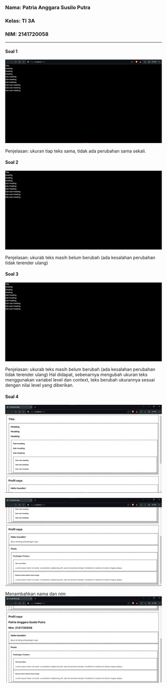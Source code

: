 ### Nama: Patria Anggara Susilo Putra
### Kelas: TI 3A
### NIM: 2141720058

---

#### Soal 1

![screenshot_soal_1](assets-record/praktikum-satu/result-1.png)

Penjelasan: ukuran tiap teks sama, tidak ada perubahan sama sekali.

#### Soal 2

![screenshot_soal_1](assets-record/praktikum-satu/result-2.png)

Penjelasan: ukurab teks masih belum berubah (ada kesalahan perubahan tidak terender ulang)  

#### Soal 3

![screenshot_soal_1](assets-record/praktikum-satu/result-3.png)

Penjelasan: ukurab teks masih belum berubah (ada kesalahan perubahan tidak terender ulang)
Hal didapat, sebenarnya mengubah ukuran teks menggunakan variabel level dan context, teks berubah ukurannya sesuai dengan nilai level yang diberikan.

#### Soal 4

![screenshot_soal_4](assets-record/praktikum-dua/2.png)

![screenshot_soal_4](assets-record/praktikum-dua/3.png)

Menambahkan nama dan nim
![screenshot_soal_4](assets-record/praktikum-dua/4.png)